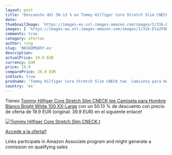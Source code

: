 ```yaml
---
layout: post
title: 'Descuento del 50.13 % en Tommy Hilfiger Core Stretch Slim CNECK t'
date: 
thumbnailImage: 'https://images-eu.ssl-images-amazon.com/images/I/31k-Eta2FOL._SL200_.jpg'
images: [ 'https://images-eu.ssl-images-amazon.com/images/I/31k-Eta2FOL._SL200_.jpg' ]
comments: true
category: ofertas
author: ring
slug: 'B016QM5B5Y-es'
description:
actualPrice: 19.9 EUR
currency: EUR
price: 19.9
comparePrice: 39.9 EUR
inStock: true
prodname: 'Tommy Hilfiger Core Stretch Slim CNECK tee  Camiseta para Hombre  Blanco  Bright White 100  XX-Large'
country: 'es'
---
```


Tienes [Tommy Hilfiger Core Stretch Slim CNECK tee  Camiseta para Hombre  Blanco  Bright White 100  XX-Large](https://www.amazon.es/dp/B016QM5B5Y/?tag=tolees-21) con un 50.13 % de descuento con precio de oferta de 19.9 EUR (original: 39.9 EUR) en el siguiente enlace!

[![Tommy Hilfiger Core Stretch Slim CNECK t](https://images-eu.ssl-images-amazon.com/images/I/31k-Eta2FOL._SL200_.jpg)](https://www.amazon.es/dp/B016QM5B5Y/?tag=tolees-21)

[Accede a la oferta!!](https://www.amazon.es/dp/B016QM5B5Y/?tag=tolees-21)

Links participate in Amazon Associate program and might generate a comission on qualifying sales


